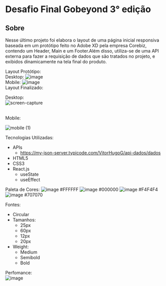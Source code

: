 # Desafio Final Gobeyond 3° edição

## Sobre

Nesse último projeto foi elabora o layout de uma página inicial responsiva baseada em um protótipo feito no Adobe XD pela empresa Corebiz, contendo um Header, Main e um Footer.Além disso, utiliza-se de uma API externa para fazer a requisição de dados que são tratados no projeto, e exibidos dinamicamente na tela final do produto.

Layout Protótipo:
<br>
Desktop:
![image](https://user-images.githubusercontent.com/62728505/134786507-39e233e0-0edf-4bf6-a87d-cd903bedf573.png)
<br>
Mobile:
![image](https://user-images.githubusercontent.com/62728505/134786665-5d5d57ae-ecc1-4df9-b8d0-3cb5aee9e239.png)
<br>
Layout Finalizado:


Desktop:
<br>
![screen-capture](https://user-images.githubusercontent.com/62728505/134829076-111ca584-5be2-40ca-bb9f-698c4014187f.gif)

<br>
Mobile:
<br>

![mobile (1)](https://user-images.githubusercontent.com/62728505/134829345-170fbcbc-ff95-4696-b326-d3e9094e2163.gif)








Tecnologias Utilizadas:
 - APIs
   - https://my-json-server.typicode.com/VitorHugoG/api-dados/dados 
 - HTML5
 - CSS3
 - React.js
   - useState
   - useEffect

Paleta de Cores:
 ![image](https://user-images.githubusercontent.com/62728505/134786811-5c55252c-9a40-437a-b0b1-9e675f40c0fd.png) #FFFFFF
 ![image](https://user-images.githubusercontent.com/62728505/134786802-e2d6171e-3fee-40a9-927c-843327d816b5.png) #000000
 ![image](https://user-images.githubusercontent.com/62728505/134786817-22eacab7-d162-4123-8860-c3aa4d317eae.png) #F4F4F4
 ![image](https://user-images.githubusercontent.com/62728505/134786821-df7b9354-3fe2-465c-ad46-9c9533494cb1.png) #707070

Fontes:
 - Circular
  - Tamanhos:
    - 25px
    - 60px
    - 12px
    - 20px 
  - Weight:
    - Medium
    - Semibold
    - Bold  
 
Perfomance:
<br>
![image](https://user-images.githubusercontent.com/62728505/134836762-8b90b742-f77f-4a07-8d42-3335eeadd535.png)

